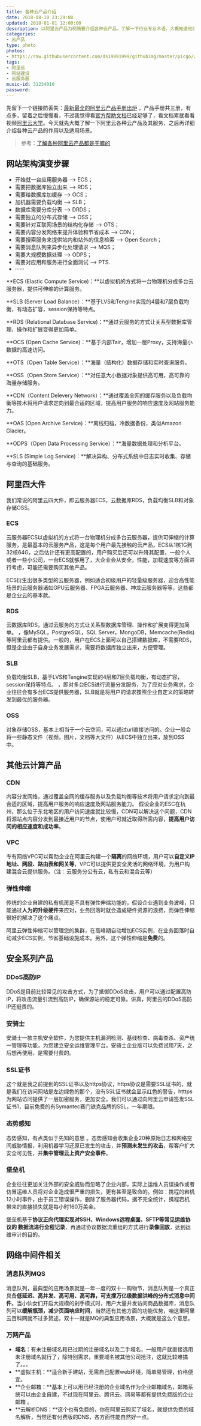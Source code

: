 ```yaml
---
title: 各种云产品介绍
date: 2018-08-10 23:29:08
updated: 2018-01-01 12:00:00
description: 以阿里云产品为例简要介绍各种云产品，了解一下行业专业术语，大概知道他们都是干嘛的。
categories:
- 云产品
type: photo
photos:
- https://raw.githubusercontent.com/ds19991999/githubimg/master/picgo/20180811003053.jpg
tags:
- 阿里云
- 网站建设
- 云服务器
music-id: 31234010
password:
---
```


先留下一个链接防丢失：[最新最全的阿里云产品手册出炉](https://yq.aliyun.com/articles/223194?spm=5176.100238.spm-cont-list.184.kSaNms)  ，产品手册共三册，有点多，留着之后慢慢看，不过我觉得看[官方帮助文档](https://help.aliyun.com/?spm=a2c4g.750001.1146454.4.VvcoI9)已经足够了，看文档累就看看视频[阿里云大学](https://edu.aliyun.com/promotion/17#floor1)。今天就先大概了解一下阿里云各种云产品及其服务，之后再详细介绍各种云产品的作用以及适用场景。

> 参考：[了解各种阿里云产品都是干嘛的](https://www.zhihu.com/question/24795126)



## 网站架构演变步骤

* 开始就一台应用服务器 —> ECS；
* 需要把数据库独立出来 —> RDS；
* 需要给数据库加缓存 —> OCS；
* 加机器需要负载均衡 —> SLB；
* 数据库需要分库分表 —> DRDS；
* 需要独立的分布式存储 —> OSS；
* 需要针对互联网场景的结构化存储 —> OTS；
* 需要内容分发网络来提升体验和节省成本 —> CDN；
* 需要搜索服务来提供站内和站外的信息检索 —> Open Search；
* 需要消息队列来异步化处理请求 —> MQS；
* 需要大规模数据处理 —> ODPS；
* 需要对应用和服务进行全面测试 —> PTS.
* ······



**ECS (Elastic Compute Service)：**以虚拟机的方式将一台物理机分成多台云服务器，提供可伸缩的计算服务。

**SLB (Server Load Balance）：**基于LVS和Tengine实现的4层和7层负载均衡，有动态扩容，session保持等特点。

**RDS (Relational Database Service)：**通过云服务的方式让关系型数据库管理、操作和扩展变得更加简单。

**OCS (Open Cache Service)：**基于内部Tair，增加一层Proxy，支持海量小数据的高速访问。

**OTS（Open Table Service）：**海量（结构化）数据存储和实时查询服务。

**OSS（Open Store Service）：**对任意大小数据对象提供高可用，高可靠的海量存储服务。

**CDN（Content Delevery Network）：**通过覆盖全网的缓存服务以及负载均衡等技术将用户请求定向到最合适的区域，提高用户服务的响应速度及网站服务能力。

**OAS (Open Archive Service)：**离线归档，冷数据备份，类似Amazon Glacier。

**ODPS（Open Data Processing Service）：**海量数据处理和分析平台。

**SLS (Simple Log Service)：**解决异构、分布式系统中日志实时收集、存储与查询的基础服务。

## 阿里四大件

我们常说的阿里云四大件，即云服务器ECS，云数据库RDS，负载均衡SLB和对象存储OSS。

### ECS

云服务器ECS以虚拟机的方式将一台物理机分成多台云服务器，提供可伸缩的计算服务，是最基本的云服务产品，这是每个用户最先接触的云产品，ECS从1核1G到32核64G，之后估计还有更高配置的，用户购买后还可以升降其配置，一般个人或者一些小公司，一台ECS就够用了，大企业会从安全，性能，加载速度等方面进行考虑，可能还需要购买其他产品。

ECS衍生出很多类型的云服务器，例如适合初级用户的轻量级服务器，迎合高性能场景的云服务器诸如GPU云服务器、FPGA云服务器、神龙云服务器等等，这些都是企业云的基本款。

### RDS

云数据库RDS，通过云服务的方式让关系型数据库管理、操作和扩展变得更加简单。 ，像MySQL，PostgreSQL，SQL Server，MongoDB，Memcache(Redis)等阿里云都有提供。一般的，用户在ECS上面可以自己搭建数据库，不需要RDS，但是企业由于自身业务发展需求，需要将数据库独立出来，方便管理。

### SLB

负载均衡SLB，基于LVS和Tengine实现的4层和7层负载均衡，有动态扩容，session保持等特点。 ，即对多台ECS进行流量分发服务，为了应对业务需求，企业往往会有多台ECS提供服务器，SLB就是将用户的请求按照企业自定义的策略转发到最优的服务器。

### OSS

对象存储OSS，基本上相当于一个云空间，可以通过url直接访问的。企业一般会将一些静态文件（视频，图片，文档等大文件）从ECS中独立出来，放到OSS中。

## 其他云计算产品

### CDN

内容分发网络，通过覆盖全网的缓存服务以及负载均衡等技术将用户请求定向到最合适的区域，提高用户服务的响应速度及网站服务能力。 假设企业的ESC在杭州，那么位于东北地区的用户访问速度就比较慢，CDN可以解决这个问题，CDN将源站点内容分发到最接近用户的节点，使用户可就近取得所需内容，**提高用户访问的相应速度和成功率**。

### VPC

专有网络VPC可以帮助企业在阿里云构建一个**隔离**的网络环境，用户可以**自定义IP地址、网段、路由表和网关等**，VPC可以提供更安全灵活的网络环境，为用户构建混合云提供服务。（注：云服务分公有云，私有云和混合云等）

### 弹性伸缩

传统的企业自建的私有机房是不具有弹性伸缩功能的，假设企业遇到业务波峰，只能通过**人为的升级硬件**来应对，业务回落时就会造成硬件资源的浪费，而弹性伸缩很好的解决了这个痛点。 

阿里云弹性伸缩可以管理您的集群，在高峰期自动增加ECS实例，在业务回落时自动减少ECS实例，节省基础设施成本。另外，这个弹性伸缩是**免费**的。

## 安全系列产品

### DDoS高防IP

DDoS是目前比较常见的攻击方式，为了抵御DDoS攻击，用户可以通过配置高防IP，将攻击流量引流到高防IP，确保源站的稳定可靠。讲真，阿里云的DDoS高防IP还挺贵的。 

### 安骑士

安骑士一款主机安全软件，为您提供主机漏洞检测、基线检查、病毒查杀、资产统一管理等功能，为您建立安全运维管理平台。安骑士企业版可以免费试用7天，之后想再使用，是需要付费的。 

### SSL证书

这个就是我之前提到的SSL证书以及https协议，https协议是需要SSL证书的，就是我们在访问网站是左边绿色的那个，没有SSL证书就会显示红色的警告，htttps为网站访问提供了一层加密服务，更加安全。我们可以通过向阿里云申请签发SSL证书1，目前免费的有Symantec赛门铁克品牌的SSL，一年期限。

### 态势感知

态势感知，有点类似于先知的意思 。态势感知会收集企业20种原始日志和网络空间威胁情报，利用机器学习还原已发生的攻击，并**预测未发生的攻击**，帮客户扩大安全可见性，并**集中管理云上资产安全事件**。 

### 堡垒机

企业往往更加关注外部的安全威胁而忽略了企业内部，实际上运维人员误操作或者仿冒运维人员将对企业造成很严重的损失，更有甚至是致命的。例如：携程的宕机12小时事件，由于员工错误操作，删除了服务器代码，据不完全统计，携程宕机带来的直接损失就是每小时160万美金。 

堡垒机基于**协议正向代理实现对SSH、Windows远程桌面、SFTP等常见运维协议的 数据流进行全程记录**，再通过协议数据流重组的方式进行**录像回放**，达到运维审计的目的。

## 网络中间件相关

### 消息队列MQS

消息队列，最典型的应用场景就是一年一度的双十一购物节，消息队列是一个真正具备**低延迟、高并发、高可用、高可靠，可支撑万亿级数据洪峰的分布式消息中间件**。当小仙女们开启大规模的剁手模式时，用户大量并发访问商品数据库，消息队列可以**缓解瓶颈，减少页面响应时间**，当然还有其他方面的功能优势，咱这里阿里云百科网就不过多赘述，双十一就是MQ的典型应用场景，大概就是这么个意思。

### 万网产品

* **域名**：有未注册域名和已过期的注册域名以及二手域名，一般用户就直接选用未注册域名就行了，除特别需求，重要域名被其他公司抢注，这就比较难搞了。。。
* **虚拟主机：**适合新手建站，无需自己配置web环境，简单易管理，价格便宜。
* **企业邮箱：**基本上可以用已经注册的企业域名作为企业邮箱域名，邮箱系统可以由企业自建，不过现在阿里云、腾讯云、网易等都有提供免费版的企业邮箱 。
* **云解析DNS：**这个也有免费的，你在阿里云购买了域名，就提供免费的域名解析，当然还有付费版的DNS，各方面性能自然好一点。
